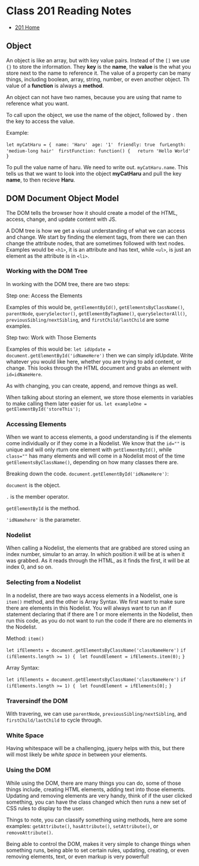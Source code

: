 # Class 201 Reading Notes

* [201 Home](https://fadnesscharlie.github.io/reading-notes/201/)

## Object

An object is like an array, but with key value pairs. Instead of the `[]` we use `{}` to store the information. They **key** is the **name**, the **value** is the what you store next to the name to reference it. The value of a property can be many things, including boolean, array, string, number, or even another object. Th value of a **function** is always a **method**.

An object can not have two names, because you are using that name to reference what you want.

To call upon the object, we use the name of the object, followed by `.` then the key to access the value.

Example:

`let myCatHaru = {`
&nbsp;&nbsp;`name: 'Haru'`
&nbsp;&nbsp;`age: '1'`
&nbsp;&nbsp;`friendly: true`
&nbsp;&nbsp;`furLength: 'medium-long hair'`
&nbsp;&nbsp;`firstFunction: function() {`
&nbsp;&nbsp;&nbsp;&nbsp;`return 'Hello World'`
`}`

To pull the value name of haru. We need to write out. `myCatHaru.name`. This tells us that we want to look into the object **myCatHaru** and pull the key **name**, to then recieve **Haru**.

## DOM Document Object Model

The DOM tells the browser how it should create a model of the HTML, access, change, and update content with JS.

A DOM tree is how we get a visual understanding of what we can access and change. We start by finding the element tags, from there we can then change the attribute nodes, that are sometimes followed with text nodes. Examples would be `<h1>`, it is an attribute and has text, while `<ul>`, is just an element as the attribute is in `<li>`.

### Working with the DOM Tree

In working with the DOM tree, there are two steps:

Step one: Access the Elements

Examples of this would be, `getElementById()`, `getElementsByClassName()`, `parentNode`, `querySelector()`, `getElementByTagName()`, `querySelectorAll()`, `previousSibling/nextSibling`, and `firstChild/lastChild` are some examples.

Step two: Work with Those Elements

Examples of this would be: `let idUpdate = document.getElementById('idNameHere')` then we can simply idUpdate. Write whatever you would like here, whether you are trying to add content, or change. This looks through the HTML document and grabs an element with `id=idNameHere`.

As with changing, you can create, append, and remove things as well.

When talking about storing an element, we store those elements in variables to make calling them later easier for us. `let exampleOne = getElementById('storeThis');`

### Accessing Elements

When we want to access elements, a good understanding is if the elements come individually or if they come in a Nodelist. We know that the `id=""` is unique and will only rturn one element with `getElementById()`, while `class=""` has many elements and will come in a Nodelist most of the time `getElementsByClassName()`, depending on how many classes there are.

Breaking down the code. `document.getElementById('idNameHere')`:

`document` is the object.

`.` is the member operator.

`getElementById` is the method.

`'idNamehere'` is the parameter.

### Nodelist

When calling a Nodelist, the elements that are grabbed are stored using an index number, simular to an array. In which position it will be at is when it was grabbed. As it reads through the HTML, as it finds the first, it will be at index 0, and so on.

### Selecting from a Nodelist

In a nodelist, there are two ways access elements in a Nodelist, one is ` item()` method, and the other is Array Syntax. We first want to make sure there are elements in this Nodelist. You will always want to run an if statement declaring that if there are 1 or more elements in the Nodelist, then run this code, as you do not want to run the code if there are no elements in the Nodelist.

Method: `item()`

`let ifElements = document.getElementsByClassName('classNameHere')`
`if (ifElements.length >= 1) {`
&nbsp;&nbsp;`let foundElement = ifElements.item(0);`
`}`

Array Syntax:

`let ifElements = document.getElementsByClassName('classNameHere')`
`if (ifElements.length >= 1) {`
&nbsp;&nbsp;`let foundElement = ifElements[0];`
`}`

### Traversindf the DOM

With travering, we can use `parentNode`, `previousSibling/nextSibling`, and `firstChild/lastChild` to cycle through.

### White Space

Having whitespace will be a challenging, jquery helps with this, but there will most likely be *white space* in between your elements.

### Using the DOM

While using the DOM, there are many things you can do, some of those things include, creating HTML elements, adding text into those elements. Updating and removing elements are very handy, think of if the user clicked something, you can have the class changed which then runs a new set of CSS rules to display to the user.

Things to note, you can classify something using methods, here are some examples: `getAttribute()`, `hasAttribute()`, `setAttribute()`, or `removeAttribute()`.

Being able to control the DOM, makes it very simple to change things when something runs, being able to set certain rules, updating, creating, or even removing elements, text, or even markup is very powerful!
